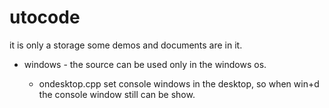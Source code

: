 utocode
=======

it is only a storage some demos and documents are in it.



* windows - the source can be used only in the windows os.

	+ ondesktop.cpp 
		set console windows in the desktop, 
		so when win+d the console window still can be show.
